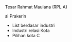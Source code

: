 Tesar Rahmat Maulana (RPL A)

si Prakerin

- List berdasar industri
- Industri relasi Kota
- Pilihan kota C
